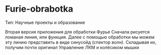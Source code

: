 # Furie-obrabotka
Тип: Научные проекты и образование

Вторая версия приложения для обработки Фурье
Сначала рисуется ломаная линия, или функция. Далее с помощью обработки мы можем эту линию представить в виде синусойд (спектор волн). Складывая их, получим почти оригинал
Управление ЛКМ и колёсиком мышки
